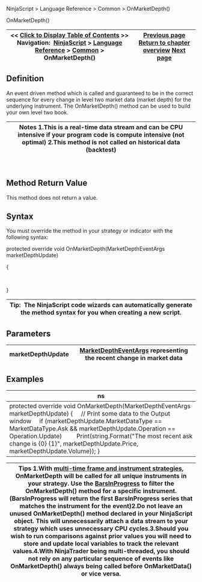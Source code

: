 ﻿
NinjaScript > Language Reference > Common > OnMarketDepth()

OnMarketDepth()

| << [Click to Display Table of Contents](onmarketdepth.md) >> **Navigation:**     [NinjaScript](ninjascript-1.md) > [Language Reference](language_reference_wip-1.md) > [Common](common-1.md) > OnMarketDepth() | [Previous page](marketdataeventargs-1.md) [Return to chapter overview](common-1.md) [Next page](marketdeptheventargs-1.md) |
| --- | --- |
## Definition
An event driven method which is called and guaranteed to be in the correct sequence for every change in level two market data (market depth) for the underlying instrument. The OnMarketDepth() method can be used to build your own level two book.
 

| Notes 1.This is a real-time data stream and can be CPU intensive if your program code is compute intensive (not optimal) 2.This method is not called on historical data (backtest) |
| --- |
 
## 
## Method Return Value
This method does not return a value.

## Syntax
You must override the method in your strategy or indicator with the following syntax:
   

protected override void OnMarketDepth(MarketDepthEventArgs marketDepthUpdate)   

{  

   

}
 

| Tip:  The NinjaScript code wizards can automatically generate the method syntax for you when creating a new script. |
| --- |

## Parameters

| marketDepthUpdate | [MarketDepthEventArgs](marketdeptheventargs-1.md) representing the recent change in market data |
| --- | --- |
## 
## 
## Examples

| ns |
| --- |
| protected override void OnMarketDepth(MarketDepthEventArgs marketDepthUpdate) {      // Print some data to the Output window      if (marketDepthUpdate.MarketDataType == MarketDataType.Ask && marketDepthUpdate.Operation == Operation.Update)          Print(string.Format("The most recent ask change is {0} {1}", marketDepthUpdate.Price, marketDepthUpdate.Volume)); } |

| Tips 1.With [multi-time frame and instrument strategies](multi-time_frame__instruments-1.md), OnMarketDepth will be called for all unique instruments in your strategy. Use the [BarsInProgress](barsinprogress-1.md) to filter the OnMarketDepth() method for a specific instrument. (BarsInProgress will return the first BarsInProgress series that matches the instrument for the event)2.Do not leave an unused OnMarketDepth() method declared in your NinjaScript object. This will unnecessarily attach a data stream to your strategy which uses unnecessary CPU cycles.3.Should you wish to run comparisons against prior values you will need to store and update local variables to track the relevant values.4.With NinjaTrader being multi-threaded, you should not rely on any particular sequence of events like OnMarketDepth() always being called before OnMarketData() or vice versa. |
| --- |
